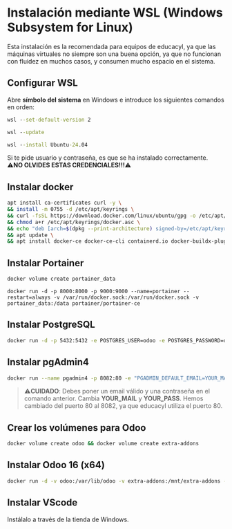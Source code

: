# Instalación mediante WSL (Windows Subsystem for Linux)

Esta instalación es la recomendada para equipos de educacyl, ya que las máquinas virtuales no siempre son una buena opción, ya que no funcionan con fluidez en muchos casos, y consumen mucho espacio en el sistema.

## Configurar WSL

Abre **símbolo del sistema** en Windows e introduce los siguientes comandos en orden:

```cmd
wsl --set-default-version 2
```

```cmd
wsl --update
```

```cmd
wsl --install Ubuntu-24.04
```

Si te pide usuario y contraseña, es que se ha instalado correctamente. **⚠️NO OLVIDES ESTAS CREDENCIALES!!!⚠️**

## Instalar docker
```bash
apt install ca-certificates curl -y \
&& install -m 0755 -d /etc/apt/keyrings \
&& curl -fsSL https://download.docker.com/linux/ubuntu/gpg -o /etc/apt/keyrings/docker.asc \
&& chmod a+r /etc/apt/keyrings/docker.asc \
&& echo "deb [arch=$(dpkg --print-architecture) signed-by=/etc/apt/keyrings/docker.asc] https://download.docker.com/linux/ubuntu $(. /etc/os-release && echo "$VERSION_CODENAME") stable" | tee /etc/apt/sources.list.d/docker.list > /dev/null \
&& apt update \
&& apt install docker-ce docker-ce-cli containerd.io docker-buildx-plugin docker-compose-plugin -y
```

## Instalar Portainer
```bash
docker volume create portainer_data
```
```
docker run -d -p 8000:8000 -p 9000:9000 --name=portainer --restart=always -v /var/run/docker.sock:/var/run/docker.sock -v portainer_data:/data portainer/portainer-ce
```

## Instalar PostgreSQL
```bash
docker run -d -p 5432:5432 -e POSTGRES_USER=odoo -e POSTGRES_PASSWORD=odoo --name db postgres:latest
```

## Instalar pgAdmin4
```bash
docker run --name pgadmin4 -p 8082:80 -e "PGADMIN_DEFAULT_EMAIL=YOUR_MAIL" -e "PGADMIN_DEFAULT_PASSWORD=YOUR_PASS" --link db:db -d dpage/pgadmin4
```
> ⚠️**CUIDADO**: Debes poner un email válido y una contraseña en el comando anterior. Cambia **YOUR_MAIL** y **YOUR_PASS**.
> Hemos cambiado del puerto 80 al 8082, ya que educacyl utiliza el puerto 80. 

## Crear los volúmenes para Odoo
```bash
docker volume create odoo && docker volume create extra-addons
```

## Instalar Odoo 16 (x64)
```bash
docker run -d -v odoo:/var/lib/odoo -v extra-addons:/mnt/extra-addons -p 8069:8069 --name odoo16 --link db:db -t odoo:16
```

## Instalar VScode
Instálalo a través de la tienda de Windows.
